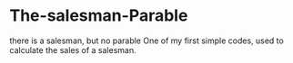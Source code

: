 # The-salesman-Parable
there is a salesman, but no parable
One of my first simple codes, used to calculate the sales of a salesman.
